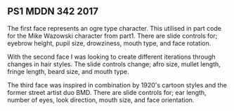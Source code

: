 ## PS1 MDDN 342 2017

The first face represents an ogre type character. This utilised in part code for the Mike Wazowski character from part1. There are slide controls for; eyebrow height, pupil size, drowziness, mouth type, and face rotation.

With the second face I was looking to create different iterations through changes in hair styles. The slide controls change; afro size, mullet length, fringe length, beard size, and mouth type.

The third face was inspired in combination by 1920's cartoon styles and the former street artist duo BMD. There are slide controls for; ear length, number of eyes, look direction, mouth size, and face orientation.
